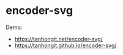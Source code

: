 # encoder-svg

Demo: 
  - https://tanhongit.net/encoder-svg/
  - https://tanhongit.github.io/encoder-svg/
